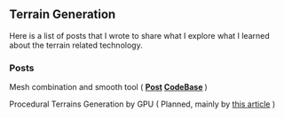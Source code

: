 ## Terrain Generation

Here is a list of posts that I wrote to share what I explore what I learned about the terrain related technology.

### Posts

Mesh combination and smooth tool ( <b> [Post](TerrainGenerationTool) [CodeBase](https://github.com/plutoshe/MeshTool) </b>)

Procedural Terrains Generation by GPU ( Planned, mainly by [this article](https://developer.nvidia.com/gpugems/GPUGems3/gpugems3_ch01.html) )
